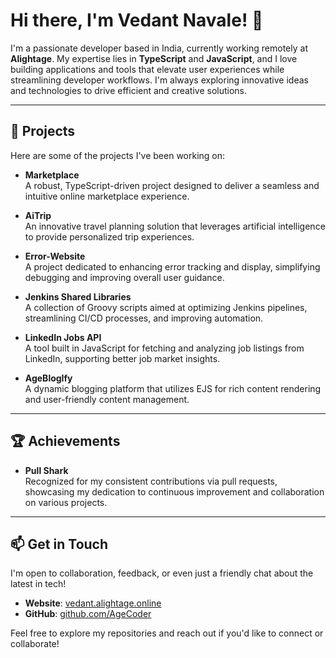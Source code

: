 # Hi there, I'm Vedant Navale! 👋

I'm a passionate developer based in India, currently working remotely at **Alightage**. My expertise lies in **TypeScript** and **JavaScript**, and I love building applications and tools that elevate user experiences while streamlining developer workflows. I'm always exploring innovative ideas and technologies to drive efficient and creative solutions.

---

## 🚀 Projects

Here are some of the projects I've been working on:

- **Marketplace**  
  A robust, TypeScript-driven project designed to deliver a seamless and intuitive online marketplace experience.
  
- **AiTrip**  
  An innovative travel planning solution that leverages artificial intelligence to provide personalized trip experiences.
  
- **Error-Website**  
  A project dedicated to enhancing error tracking and display, simplifying debugging and improving overall user guidance.
  
- **Jenkins Shared Libraries**  
  A collection of Groovy scripts aimed at optimizing Jenkins pipelines, streamlining CI/CD processes, and improving automation.
  
- **LinkedIn Jobs API**  
  A tool built in JavaScript for fetching and analyzing job listings from LinkedIn, supporting better job market insights.
  
- **AgeBlogIfy**  
  A dynamic blogging platform that utilizes EJS for rich content rendering and user-friendly content management.

---

## 🏆 Achievements

- **Pull Shark**  
  Recognized for my consistent contributions via pull requests, showcasing my dedication to continuous improvement and collaboration on various projects.

---

## 📫 Get in Touch

I'm open to collaboration, feedback, or even just a friendly chat about the latest in tech!

- **Website**: [vedant.alightage.online](https://vedant.alightage.online/)
- **GitHub**: [github.com/AgeCoder](https://github.com/AgeCoder)

Feel free to explore my repositories and reach out if you'd like to connect or collaborate!
